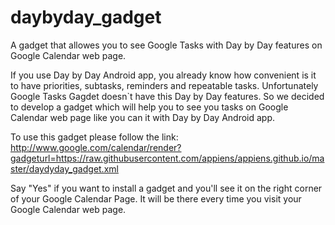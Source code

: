 daybyday_gadget
===============

A gadget that allowes you to see Google Tasks with Day by Day features on Google Calendar web page.

If you use Day by Day Android app, you already know how convenient is it to have priorities, subtasks, reminders and repeatable tasks. Unfortunately Google Tasks Gagdet doesn`t have this Day by Day features. So we decided to develop a gadget which will help you to see you tasks on Google Calendar web page like you can it with Day by Day Android app.

To use this gadget please follow the link:
http://www.google.com/calendar/render?gadgeturl=https://raw.githubusercontent.com/appiens/appiens.github.io/master/daydyday_gadget.xml

Say "Yes" if you want to install a gadget and you'll see it on the right corner of your Google Calendar Page. It will be there every time you visit your Google Calendar web page.
